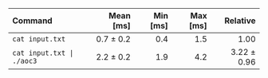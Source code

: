 | Command | Mean [ms] | Min [ms] | Max [ms] | Relative |
|:---|---:|---:|---:|---:|
| `cat input.txt` | 0.7 ± 0.2 | 0.4 | 1.5 | 1.00 |
| `cat input.txt \| ./aoc3` | 2.2 ± 0.2 | 1.9 | 4.2 | 3.22 ± 0.96 |
